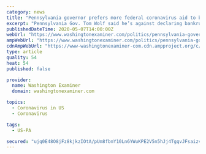 ```yaml
---
category: news
title: "Pennsylvania governor prefers more federal coronavirus aid to bankruptcy"
excerpt: "Pennsylvania Gov. Tom Wolf said he’s against declaring bankruptcy as a panacea to the state’s anticipated budget shortfall as a result of the coronavirus pandemic."
publishedDateTime: 2020-05-07T14:00:00Z
webUrl: "https://www.washingtonexaminer.com/politics/pennsylvania-governor-prefers-more-federal-coronavirus-aid-to-bankruptcy"
ampWebUrl: "https://www.washingtonexaminer.com/politics/pennsylvania-governor-prefers-more-federal-coronavirus-aid-to-bankruptcy?_amp=true"
cdnAmpWebUrl: "https://www-washingtonexaminer-com.cdn.ampproject.org/c/s/www.washingtonexaminer.com/politics/pennsylvania-governor-prefers-more-federal-coronavirus-aid-to-bankruptcy?_amp=true"
type: article
quality: 54
heat: 54
published: false

provider:
  name: Washington Examiner
  domain: washingtonexaminer.com

topics:
  - Coronavirus in US
  - Coronavirus

tags:
  - US-PA

secured: "ujq0E48O8jFz8kjkzIOtA/pUm8fbnY10Ln6YWuKPE2V5n5hJj4TgqvJFsaizveX8pZT+guI6uiXJ4an5dAzsKkaL89mUUxICqtmBPW3OE8w3dGBlu6ojCv/X2SDDLpPPS0LWPoBush+3FHK/ul4WqHbo+xjI4co1fSWI6ITj5/pI5izZh1t3x/xRrdYLqBVHc/VxmFsTlcQfyF1bDtwrvcQlRM9+cxWxAGnr01G0i8D+aCvuZzbav5rLEqj1nyyC8C7+/i1eWuP3eUWFllHrdspGIuXvVBsc9uu0RKgxj9FyPCqAYGycws9y4EEq6BluwU1EAwYaSGG5JgFeiwrAa4H+fbglshhsD2EYzn0eIJ5a3dg1bbhwgkgfnP44uXTeWdbo3PJcwv94d4lRnxi7e2JUOj5D50HeFn4DosGnBJh/G6LpnDksseaTolCQE/2uPm0dx2bSQW+bLEXugAPWaWGT22u3oNtC21fIk2OBkkI=;VdFt88ApYsENvRGkanOGqg=="
---
```


